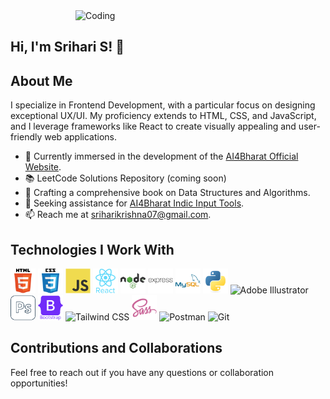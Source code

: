 <img align="right" alt="Coding" width="400" src="https://camo.githubusercontent.com/2361e682f29dd5165f3a6ee20019ec078041b1577d3280af7c86e53178cdf5da/68747470733a2f2f616d70726f6e2e65752f77702d636f6e74656e742f75706c6f6164732f323031392f30312f636f64652d646576656c6f7065722e676966">

<br>

## Hi, I'm Srihari S! 👋

## About Me

I specialize in Frontend Development, with a particular focus on designing exceptional UX/UI. My proficiency extends to HTML, CSS, and JavaScript, and I leverage frameworks like React to create visually appealing and user-friendly web applications.

- 🔭 Currently immersed in the development of the [AI4Bharat Official Website](https://ai4bharat.iitm.ac.in/).
- 📚 LeetCode Solutions Repository (coming soon)
- 📘 Crafting a comprehensive book on Data Structures and Algorithms.
- 🤝 Seeking assistance for [AI4Bharat Indic Input Tools](https://chromewebstore.google.com/detail/input-tools-by-ai4bharat/lofelgaafdbdikholfnckfgigjklghik).
- 📫 Reach me at [sriharikrishna07@gmail.com](mailto:sriharikrishna07@gmail.com).


## Technologies I Work With

<p align="left">
  <img src="https://raw.githubusercontent.com/devicons/devicon/master/icons/html5/html5-original-wordmark.svg" alt="HTML5" width="40" height="40"/>
  <img src="https://raw.githubusercontent.com/devicons/devicon/master/icons/css3/css3-original-wordmark.svg" alt="CSS3" width="40" height="40"/>
  <img src="https://raw.githubusercontent.com/devicons/devicon/master/icons/javascript/javascript-original.svg" alt="JavaScript" width="40" height="40"/>
  <img src="https://raw.githubusercontent.com/devicons/devicon/master/icons/react/react-original-wordmark.svg" alt="React" width="40" height="40"/>
  <img src="https://raw.githubusercontent.com/devicons/devicon/master/icons/nodejs/nodejs-original-wordmark.svg" alt="Node.js" width="40" height="40"/>
  <img src="https://raw.githubusercontent.com/devicons/devicon/master/icons/express/express-original-wordmark.svg" alt="Express.js" width="40" height="40"/>
  <img src="https://raw.githubusercontent.com/devicons/devicon/master/icons/mysql/mysql-original-wordmark.svg" alt="MySQL" width="40" height="40"/>
  <img src="https://raw.githubusercontent.com/devicons/devicon/master/icons/python/python-original.svg" alt="Python" width="40" height="40"/>
  <img src="https://www.vectorlogo.zone/logos/adobe_illustrator/adobe_illustrator-icon.svg" alt="Adobe Illustrator" width="40" height="40"/>
  <img src="https://raw.githubusercontent.com/devicons/devicon/master/icons/photoshop/photoshop-line.svg" alt="Adobe Photoshop" width="40" height="40"/>
  <img src="https://raw.githubusercontent.com/devicons/devicon/master/icons/bootstrap/bootstrap-plain-wordmark.svg" alt="Bootstrap" width="40" height="40"/>
  <img src="https://www.vectorlogo.zone/logos/tailwindcss/tailwindcss-icon.svg" alt="Tailwind CSS" width="40" height="40"/>
  <img src="https://raw.githubusercontent.com/devicons/devicon/master/icons/sass/sass-original.svg" alt="Sass" width="40" height="40"/>
  <img src="https://www.vectorlogo.zone/logos/getpostman/getpostman-icon.svg" alt="Postman" width="40" height="40"/>
  <img src="https://www.vectorlogo.zone/logos/git-scm/git-scm-icon.svg" alt="Git" width="40" height="40"/>
</p>

## Contributions and Collaborations

Feel free to reach out if you have any questions or collaboration opportunities!

